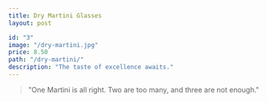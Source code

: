 ```yaml
---
title: Dry Martini Glasses
layout: post

id: "3"
image: "/dry-martini.jpg"
price: 8.50
path: "/dry-martini/"
description: "The taste of excellence awaits."
---
```


> "One Martini is all right. Two are too many, and three are not enough."

